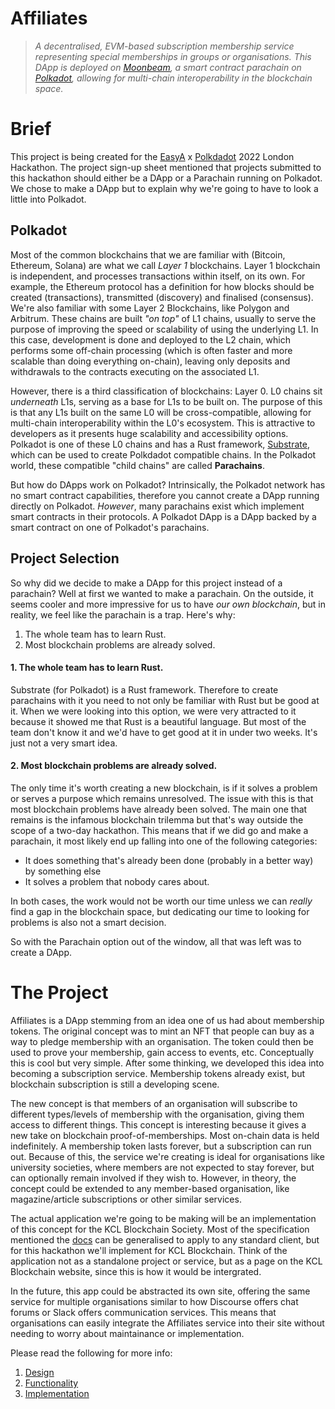 # Affiliates
> *A decentralised, EVM-based subscription membership service representing special memberships in groups or organisations. This DApp is deployed on [Moonbeam](https://moonbeam.network), a smart contract parachain on [Polkadot](https://polkadot.network), allowing for multi-chain interoperability in the blockchain space.*

# Brief
This project is being created for the [EasyA](https://easya.io) x [Polkdadot](https://polkadot.network) 2022 London Hackathon. The project sign-up sheet mentioned that projects submitted to this hackathon should either be a DApp or a Parachain running on Polkadot. We chose to make a DApp but to explain why we're going to have to look a little into Polkadot.

## Polkadot
Most of the common blockchains that we are familiar with (Bitcoin, Ethereum, Solana) are what we call *Layer 1* blockchains. Layer 1 blockchain is independent, and processes transactions within itself, on its own. For example, the Ethereum protocol has a definition for how blocks should be created (transactions), transmitted (discovery) and finalised (consensus). We're also familiar with some Layer 2 Blockchains, like Polygon and Arbitrum. These chains are built *"on top"* of L1 chains, usually to serve the purpose of improving the speed or scalability of using the underlying L1. In this case, development is done and deployed to the L2 chain, which performs some off-chain processing (which is often faster and more scalable than doing everything on-chain), leaving only deposits and withdrawals to the contracts executing on the associated L1.

However, there is a third classification of blockchains: Layer 0. L0 chains sit *underneath* L1s, serving as a base for L1s to be built on. The purpose of this is that any L1s built on the same L0 will be cross-compatible, allowing for multi-chain interoperability within the L0's ecosystem. This is attractive to developers as it presents huge scalability and accessibility options. Polkadot is one of these L0 chains and has a Rust framework, [Substrate](https://substrate.io/), which can be used to create Polkdadot compatible chains. In the Polkadot world, these compatible "child chains" are called **Parachains**.

But how do DApps work on Polkadot? Intrinsically, the Polkadot network has no smart contract capabilities, therefore you cannot create a DApp running directly on Polkadot. *However*, many parachains exist which implement smart contracts in their protocols. A Polkadot DApp is a DApp backed by a smart contract on one of Polkadot's parachains.

## Project Selection
So why did we decide to make a DApp for this project instead of a parachain? Well at first we wanted to make a parachain. On the outside, it seems cooler and more impressive for us to have *our own blockchain*, but in reality, we feel like the parachain is a trap. Here's why:

1. The whole team has to learn Rust.
2. Most blockchain problems are already solved.

#### 1. The whole team has to learn Rust.
Substrate (for Polkadot) is a Rust framework. Therefore to create parachains with it you need to not only be familiar with Rust but be good at it. When we were looking into this option, we were very attracted to it because it showed me that Rust is a beautiful language. But most of the team don't know it and we'd have to get good at it in under two weeks. It's just not a very smart idea.

#### 2. Most blockchain problems are already solved.
The only time it's worth creating a new blockchain, is if it solves a problem or serves a purpose which remains unresolved. The issue with this is that most blockchain problems have already been solved. The main one that remains is the infamous blockchain trilemma but that's way outside the scope of a two-day hackathon. This means that if we did go and make a parachain, it most likely end up falling into one of the following categories:

- It does something that's already been done (probably in a better way) by something else
- It solves a problem that nobody cares about.

In both cases, the work would not be worth our time unless we can *really* find a gap in the blockchain space, but dedicating our time to looking for problems is also not a smart decision.

So with the Parachain option out of the window, all that was left was to create a DApp.

# The Project
Affiliates is a DApp stemming from an idea one of us had about membership tokens. The original concept was to mint an NFT that people can buy as a way to pledge membership with an organisation. The token could then be used to prove your membership, gain access to events, etc. Conceptually this is cool but very simple. After some thinking, we developed this idea into becoming a subscription service. Membership tokens already exist, but blockchain subscription is still a developing scene.

The new concept is that members of an organisation will subscribe to different types/levels of membership with the organisation, giving them access to different things. This concept is interesting because it gives a new take on blockchain proof-of-memberships. Most on-chain data is held indefinitely. A membership token lasts forever, but a subscription can run out. Because of this, the service we're creating is ideal for organisations like university societies, where members are not expected to stay forever, but can optionally remain involved if they wish to. However, in theory, the concept could be extended to any member-based organisation, like magazine/article subscriptions or other similar services.

The actual application we're going to be making will be an implementation of this concept for the KCL Blockchain Society. Most of the specification mentioned the [docs](/docs/) can be generalised to apply to any standard client, but for this hackathon we'll implement for KCL Blockchain. Think of the application not as a standalone project or service, but as a page on the KCL Blockchain website, since this is how it would be intergrated.

In the future, this app could be abstracted its own site, offering the same service for multiple organisations similar to how Discourse offers chat forums or Slack offers communication services. This means that organisations can easily integrate the Affiliates service into their site without needing to worry about maintainance or implementation.

Please read the following for more info:
1. [Design](/docs/design.md)
2. [Functionality](/docs/functionality.md)
3. [Implementation](/docs/implementation.md)
